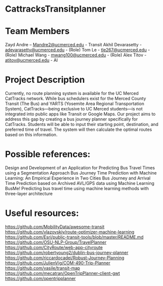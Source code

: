 # CattracksTransitplanner

# Team Members
Zayd Andre – Mandre2@ucmerced.edu - Transit
Akhil Devarasetty  - adevarasetty@ucmerced.edu - (Role)
Tom Le - tle267@ucmerced.edu - (Role)
Michael Wang  - mwang100@ucmerced.edu - (Role)
Alex Titov  - atitov@ucmerced.edu - AI

# Project Description
Currently, no route planning system is available for the UC Merced CatTracks network. While bus schedulers exist for the Merced County Transit (The Bus) and YARTS (Yosemite Area Regional Transportation System), CatTracks—being exclusive to UC Merced students—is not integrated into public apps like Transit or Google Maps.
Our project aims to address this gap by creating a bus journey planner specifically for CatTracks. Students will be able to input their starting point, destination, and preferred time of travel. The system will then calculate the optimal routes based on this information.


# Possible references:
Design and Development of an Application for Predicting Bus Travel Times using a Segmentation Approach
Bus Journey Time Prediction with Machine Learning: An Empirical Experience in Two Cities
Bus Journey and Arrival Time Prediction based on Archived AVL/GPS data using Machine Learning
BusMe!
Predicting bus travel time using machine learning methods with three-layer architecture


# Useful resources:
https://github.com/MobilityData/awesome-transit
https://github.com/vlazovskiy/route-optimizer-machine-learning
https://github.com/Esri/public-transit-tools/blob/master/README.md
https://github.com/OSU-NLP-Group/TravelPlanner
https://github.com/CityRoute/web-app-cityroute
https://github.com/robertyoung2/dublin-bus-journey-planner
https://github.com/riccardocadei/Robust-Journey-Planning
https://github.com/JulienVig/COM-490-Trip-Planner
https://github.com/vasile/transit-map
https://github.com/mecatran/OpenTripPlanner-client-gwt
https://github.com/opentripplanner


